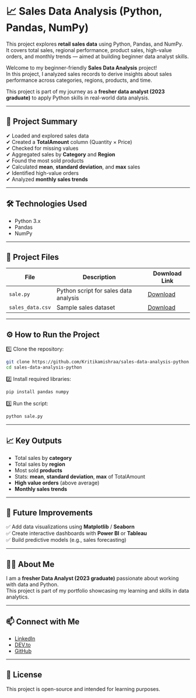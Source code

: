 # 📈 Sales Data Analysis (Python, Pandas, NumPy)

This project explores **retail sales data** using Python, Pandas, and NumPy.  
It covers total sales, regional performance, product sales, high-value orders, and monthly trends — aimed at building beginner data analyst skills.

Welcome to my beginner-friendly **Sales Data Analysis** project!  
In this project, I analyzed sales records to derive insights about sales performance across categories, regions, products, and time.

This project is part of my journey as a **fresher data analyst (2023 graduate)** to apply Python skills in real-world data analysis.

---

## 🚀 Project Summary

✔ Loaded and explored sales data  
✔ Created a **TotalAmount** column (Quantity × Price)  
✔ Checked for missing values  
✔ Aggregated sales by **Category** and **Region**  
✔ Found the most sold products  
✔ Calculated **mean**, **standard deviation**, and **max** sales  
✔ Identified high-value orders  
✔ Analyzed **monthly sales trends**

---

## 🛠 Technologies Used

- Python 3.x
- Pandas
- NumPy

---

## 📂 Project Files

| File | Description | Download Link |
|-------|-------------|----------------|
| `sale.py` | Python script for sales data analysis | [Download](https://github.com/Kritikamishraa/sales-data-analysis-python/raw/main/sale.py) |
| `sales_data.csv` | Sample sales dataset | [Download](https://github.com/Kritikamishraa/sales-data-analysis-python/raw/main/sales_data.csv) |

---

## ⚙️ How to Run the Project

1️⃣ Clone the repository:
```bash
git clone https://github.com/Kritikamishraa/sales-data-analysis-python.git
cd sales-data-analysis-python
```

2️⃣ Install required libraries:
```bash
pip install pandas numpy
```

3️⃣ Run the script:
```bash
python sale.py
```

---

## 📈 Key Outputs

- Total sales by **category**
- Total sales by **region**
- Most sold **products**
- Stats: **mean**, **standard deviation**, **max** of TotalAmount
- **High value orders** (above average)
- **Monthly sales trends**

---

## 🌟 Future Improvements

✅ Add data visualizations using **Matplotlib** / **Seaborn**  
✅ Create interactive dashboards with **Power BI** or **Tableau**  
✅ Build predictive models (e.g., sales forecasting)

---

## 🙋‍♀️ About Me

I am a **fresher Data Analyst (2023 graduate)** passionate about working with data and Python.  
This project is part of my portfolio showcasing my learning and skills in data analytics.

---

## 📫 Connect with Me

- [LinkedIn](https://www.linkedin.com/in/kritika-mishra-578574317/)
- [DEV.to](https://dev.to/kritika_mishraa)
- [GitHub](https://github.com/Kritikamishraa)

---

## 📄 License

This project is open-source and intended for learning purposes.
